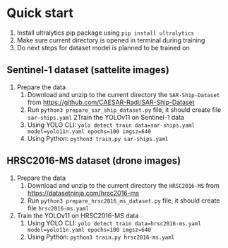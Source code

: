 # Quick start

1. Install ultralytics pip package using `pip install ultralytics`
2. Make sure current directory is opened in terminal during training
3. Do next steps for dataset model is planned to be trained on

## Sentinel-1 dataset (sattelite images)
1. Prepare the data 
   1. Download and unzip to the current directory the `SAR-Ship-Dataset` from https://github.com/CAESAR-Radi/SAR-Ship-Dataset
   2. Run `python3 prepare_sar_ship_dataset.py` file, it should create file `sar-ships.yaml`
2Train the YOLOv11 on Sentinel-1 data
   1. Using YOLO CLI: `yolo detect train data=sar-ships.yaml model=yolo11n.yaml epochs=100 imgsz=640`
   2. Using Python: `python3 train.py sar-ships.yaml`

## HRSC2016-MS dataset (drone images)
1. Prepare the data 
   1. Download and unzip to the current directory the `HRSC2016-MS` from https://datasetninja.com/hrsc2016-ms
   2. Run `python3 prepare_hrsc2016_ms_dataset.py` file, it should create file `hrsc2016-ms.yaml`
2. Train the YOLOv11 on HRSC2016-MS data
   1. Using YOLO CLI: `yolo detect train data=hrsc2016-ms.yaml model=yolo11n.yaml epochs=100 imgsz=640`
   2. Using Python: `python3 train.py hrsc2016-ms.yaml`
